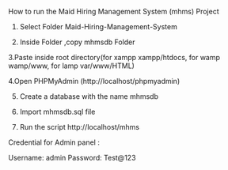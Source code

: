 How to run the Maid Hiring Management System (mhms) Project
1. Select Folder Maid-Hiring-Management-System

2. Inside Folder ,copy mhmsdb Folder

3.Paste inside root directory(for xampp xampp/htdocs, for wamp wamp/www, for lamp var/www/HTML)

4.Open PHPMyAdmin (http://localhost/phpmyadmin)

5. Create a database with the name mhmsdb

6. Import mhmsdb.sql file
7. Run the script http://localhost/mhms

Credential for Admin panel :

Username: admin
Password: Test@123
